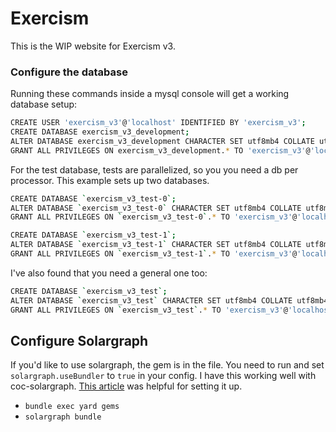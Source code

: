 # Exercism

This is the WIP website for Exercism v3.

### Configure the database

Running these commands inside a mysql console will get a working database setup:

```bash
CREATE USER 'exercism_v3'@'localhost' IDENTIFIED BY 'exercism_v3';
CREATE DATABASE exercism_v3_development;
ALTER DATABASE exercism_v3_development CHARACTER SET utf8mb4 COLLATE utf8mb4_unicode_ci;
GRANT ALL PRIVILEGES ON exercism_v3_development.* TO 'exercism_v3'@'localhost';
```

For the test database, tests are parallelized, so you you need a db per processor. This example sets up two databases.

```bash
CREATE DATABASE `exercism_v3_test-0`;
ALTER DATABASE `exercism_v3_test-0` CHARACTER SET utf8mb4 COLLATE utf8mb4_unicode_ci;
GRANT ALL PRIVILEGES ON `exercism_v3_test-0`.* TO 'exercism_v3'@'localhost';

CREATE DATABASE `exercism_v3_test-1`;
ALTER DATABASE `exercism_v3_test-1` CHARACTER SET utf8mb4 COLLATE utf8mb4_unicode_ci;
GRANT ALL PRIVILEGES ON `exercism_v3_test-1`.* TO 'exercism_v3'@'localhost';
```

I've also found that you need a general one too:

```bash
CREATE DATABASE `exercism_v3_test`;
ALTER DATABASE `exercism_v3_test` CHARACTER SET utf8mb4 COLLATE utf8mb4_unicode_ci;
GRANT ALL PRIVILEGES ON `exercism_v3_test`.* TO 'exercism_v3'@'localhost';
```

## Configure Solargraph

If you'd like to use solargraph, the gem is in the file. You need to run and set `solargraph.useBundler` to `true` in your config. I have this working well with coc-solargraph. [This article](http://blog.jamesnewton.com/setting-up-coc-nvim-for-ruby-development) was helpful for setting it up.

- `bundle exec yard gems`
- `solargraph bundle`
